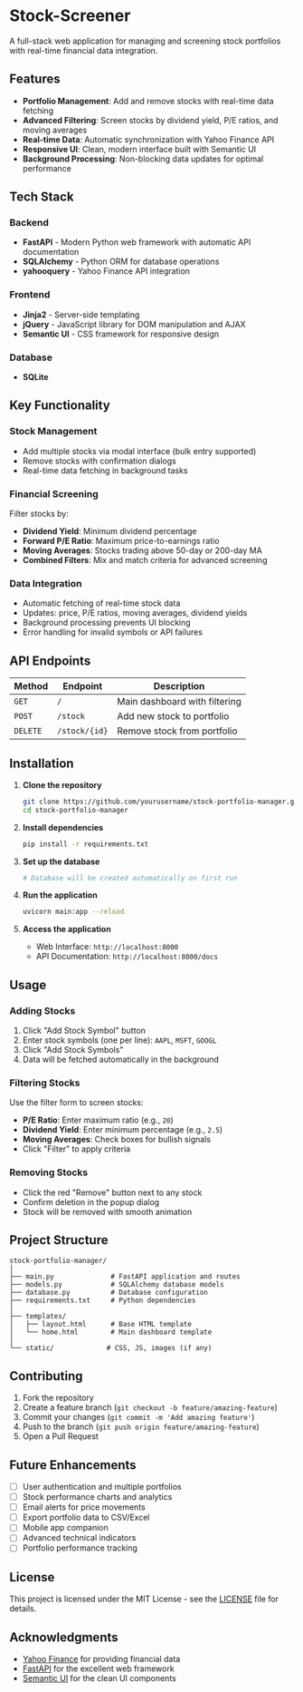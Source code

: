 # Stock-Screener

A full-stack web application for managing and screening stock portfolios with real-time financial data integration.

## Features

- **Portfolio Management**: Add and remove stocks with real-time data fetching
- **Advanced Filtering**: Screen stocks by dividend yield, P/E ratios, and moving averages
- **Real-time Data**: Automatic synchronization with Yahoo Finance API
- **Responsive UI**: Clean, modern interface built with Semantic UI
- **Background Processing**: Non-blocking data updates for optimal performance

## Tech Stack

### Backend
- **FastAPI** - Modern Python web framework with automatic API documentation
- **SQLAlchemy** - Python ORM for database operations
- **yahooquery** - Yahoo Finance API integration 

### Frontend
- **Jinja2** - Server-side templating
- **jQuery** - JavaScript library for DOM manipulation and AJAX
- **Semantic UI** - CSS framework for responsive design

### Database
- **SQLite** 

## Key Functionality

### Stock Management
- Add multiple stocks via modal interface (bulk entry supported)
- Remove stocks with confirmation dialogs
- Real-time data fetching in background tasks

### Financial Screening
Filter stocks by:
- **Dividend Yield**: Minimum dividend percentage
- **Forward P/E Ratio**: Maximum price-to-earnings ratio
- **Moving Averages**: Stocks trading above 50-day or 200-day MA
- **Combined Filters**: Mix and match criteria for advanced screening

### Data Integration
- Automatic fetching of real-time stock data
- Updates: price, P/E ratios, moving averages, dividend yields
- Background processing prevents UI blocking
- Error handling for invalid symbols or API failures

## API Endpoints

| Method | Endpoint | Description |
|--------|----------|-------------|
| `GET` | `/` | Main dashboard with filtering |
| `POST` | `/stock` | Add new stock to portfolio |
| `DELETE` | `/stock/{id}` | Remove stock from portfolio |

## Installation

1. **Clone the repository**
   ```bash
   git clone https://github.com/yourusername/stock-portfolio-manager.git
   cd stock-portfolio-manager
   ```

2. **Install dependencies**
   ```bash
   pip install -r requirements.txt
   ```

3. **Set up the database**
   ```bash
   # Database will be created automatically on first run
   ```

4. **Run the application**
   ```bash
   uvicorn main:app --reload
   ```

5. **Access the application**
   - Web Interface: `http://localhost:8000`
   - API Documentation: `http://localhost:8000/docs`

## Usage

### Adding Stocks
1. Click "Add Stock Symbol" button
2. Enter stock symbols (one per line): `AAPL`, `MSFT`, `GOOGL`
3. Click "Add Stock Symbols"
4. Data will be fetched automatically in the background

### Filtering Stocks
Use the filter form to screen stocks:
- **P/E Ratio**: Enter maximum ratio (e.g., `20`)
- **Dividend Yield**: Enter minimum percentage (e.g., `2.5`)
- **Moving Averages**: Check boxes for bullish signals
- Click "Filter" to apply criteria

### Removing Stocks
- Click the red "Remove" button next to any stock
- Confirm deletion in the popup dialog
- Stock will be removed with smooth animation

## Project Structure

```
stock-portfolio-manager/
│
├── main.py              # FastAPI application and routes
├── models.py            # SQLAlchemy database models
├── database.py          # Database configuration
├── requirements.txt     # Python dependencies
│
├── templates/
│   ├── layout.html      # Base HTML template
│   └── home.html        # Main dashboard template
│
└── static/             # CSS, JS, images (if any)
```

## Contributing

1. Fork the repository
2. Create a feature branch (`git checkout -b feature/amazing-feature`)
3. Commit your changes (`git commit -m 'Add amazing feature'`)
4. Push to the branch (`git push origin feature/amazing-feature`)
5. Open a Pull Request

## Future Enhancements

- [ ] User authentication and multiple portfolios
- [ ] Stock performance charts and analytics
- [ ] Email alerts for price movements
- [ ] Export portfolio data to CSV/Excel
- [ ] Mobile app companion
- [ ] Advanced technical indicators
- [ ] Portfolio performance tracking

## License

This project is licensed under the MIT License - see the [LICENSE](LICENSE) file for details.

## Acknowledgments

- [Yahoo Finance](https://finance.yahoo.com/) for providing financial data
- [FastAPI](https://fastapi.tiangolo.com/) for the excellent web framework
- [Semantic UI](https://semantic-ui.com/) for the clean UI components
